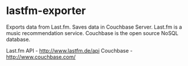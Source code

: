 lastfm-exporter
===============

Exports data from Last.fm. Saves data in Couchbase Server.
Last.fm is a music recommendation service. Couchbase is the open source NoSQL database.

Last.fm API - http://www.lastfm.de/api
Couchbase - http://www.couchbase.com/
